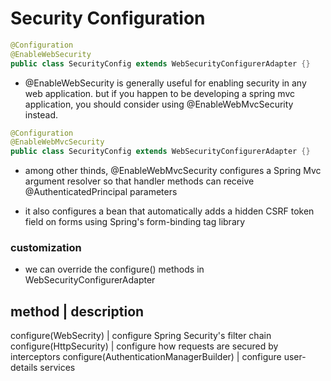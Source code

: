 # Security Configuration

```java
@Configuration
@EnableWebSecurity
public class SecurityConfig extends WebSecurityConfigurerAdapter {}
```

- @EnableWebSecurity is generally useful for enabling security in any web
  application. but if you happen to be developing a spring mvc application, you
  should consider using @EnableWebMvcSecurity instead.

```java
@Configuration
@EnableWebMvcSecurity
public class SecurityConfig extends WebSecurityConfigurerAdapter {}
```

- among other thinds, @EnableWebMvcSecurity configures a Spring Mvc argument
  resolver so that handler methods can receive @AuthenticatedPrincipal parameters

- it also configures a bean that automatically adds a hidden CSRF token field on
  forms using Spring's form-binding tag library

### customization

- we can override the configure() methods in WebSecurityConfigurerAdapter

method                                  | description
----------------------------------------------------------------------
configure(WebSecrity)                   | configure Spring Security's filter chain
configure(HttpSecurity)                 | configure how requests are secured by interceptors
configure(AuthenticationManagerBuilder) | configure user-details services
